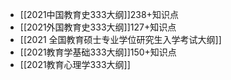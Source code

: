 - [[2021中国教育史333大纲]]238+知识点
- [[2021外国教育史333大纲]]127+知识点
- [[2021 全国教育硕士专业学位研究生入学考试大纲]]
- [[2021教育学基础333大纲]]150+知识点
- [[2021教育心理学333大纲]]